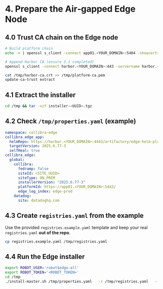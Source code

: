 # 4. Prepare the Air‑gapped Edge Node

## 4.0 Trust CA chain on the Edge node
```bash
# Build platform chain
echo -n | openssl s_client -connect app01.<YOUR_DOMAIN>:5404 -showcerts  | sed -ne '/-BEGIN CERTIFICATE-/,/-END CERTIFICATE-/p' > /tmp/platform-ca.pem

# Append Harbor CA (ensure 3.1 completed)
openssl s_client -connect harbor.<YOUR_DOMAIN>:443 -servername harbor.<YOUR_DOMAIN> </dev/null 2>/dev/null | sed -ne '/-BEGIN CERTIFICATE-/,/-END CERTIFICATE-/p' > /tmp/harbor-ca.crt

cat /tmp/harbor-ca.crt >> /tmp/platform-ca.pem
update-ca-trust extract
```

## 4.1 Extract the installer
```bash
cd /tmp && tar -xzf installer-<UUID>.tgz
```

## 4.2 Check `/tmp/properties.yaml` (example)
```yaml
namespace: collibra-edge
collibra_edge_app:
  helmRepo: https://harbor.<YOUR_DOMAIN>:4443/artifactory/edge-helm-platinum
  targetVersion: 2025.6.77-3
  selfHeal: true
collibra_edge:
  global:
    collibra:
      fedramp: false
      siteId: <SITE_UUID>
      siteType: ON_PREM
      installerVersion: "2025.6.77-3"
      platformId: https://app01.<YOUR_DOMAIN>:5443/
      edge_log_index: edge-prod
    datadog:
      site: datadoghq.com
```

## 4.3 Create `registries.yaml` from the example
Use the provided `registries.example.yaml` template and keep your real `registries.yaml` **out of the repo**.
```bash
cp registries.example.yaml /tmp/registries.yaml
```

## 4.4 Run the Edge installer
```bash
export ROBOT_USER='robot$edge-all'
export ROBOT_TOKEN='<ROBOT_TOKEN>'
cd /tmp
./install-master.sh /tmp/properties.yaml   -r /tmp/registries.yaml   --registry-url harbor.<YOUR_DOMAIN>   --registry-user "${ROBOT_USER}"   --registry-pass "${ROBOT_TOKEN}"   --ca /tmp/platform-ca.pem   --ignore-monitoring-requirements
```
